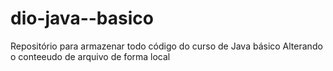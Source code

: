# dio-java--basico
Repositório para armazenar todo código do curso de Java básico
Alterando o conteeudo de arquivo de forma local